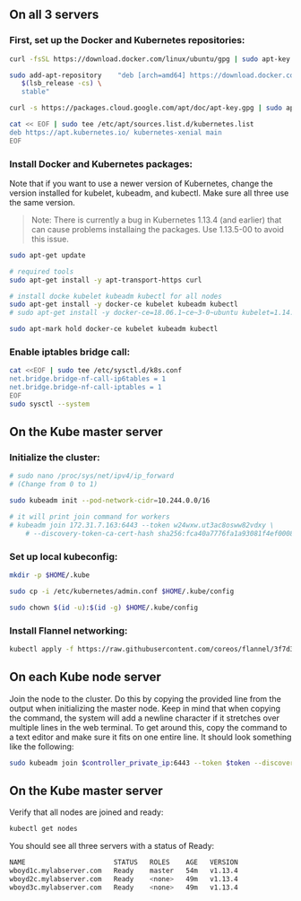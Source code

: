 ## On all 3 servers

### First, set up the Docker and Kubernetes repositories:

```bash
curl -fsSL https://download.docker.com/linux/ubuntu/gpg | sudo apt-key add -

sudo add-apt-repository    "deb [arch=amd64] https://download.docker.com/linux/ubuntu \
   $(lsb_release -cs) \
   stable"

curl -s https://packages.cloud.google.com/apt/doc/apt-key.gpg | sudo apt-key add -

cat << EOF | sudo tee /etc/apt/sources.list.d/kubernetes.list
deb https://apt.kubernetes.io/ kubernetes-xenial main
EOF
```

### Install Docker and Kubernetes packages:

Note that if you want to use a newer version of Kubernetes, change the version installed for kubelet, kubeadm, and kubectl. Make sure all three use the same version.

> Note: There is currently a bug in Kubernetes 1.13.4 (and earlier) that can cause problems installaing the packages. Use 1.13.5-00 to avoid this issue.

```bash
sudo apt-get update

# required tools
sudo apt-get install -y apt-transport-https curl

# install docke kubelet kubeadm kubectl for all nodes
sudo apt-get install -y docker-ce kubelet kubeadm kubectl
# sudo apt-get install -y docker-ce=18.06.1~ce~3-0~ubuntu kubelet=1.14.5-00 kubeadm=1.14.5-00 kubectl=1.14.5-00

sudo apt-mark hold docker-ce kubelet kubeadm kubectl
```

### Enable iptables bridge call:

```bash
cat <<EOF | sudo tee /etc/sysctl.d/k8s.conf
net.bridge.bridge-nf-call-ip6tables = 1
net.bridge.bridge-nf-call-iptables = 1
EOF
sudo sysctl --system
```

## On the Kube master server

### Initialize the cluster:

```bash
# sudo nano /proc/sys/net/ipv4/ip_forward
# (Change from 0 to 1)

sudo kubeadm init --pod-network-cidr=10.244.0.0/16

# it will print join command for workers
# kubeadm join 172.31.7.163:6443 --token w24wxw.ut3ac8osww82vdxy \
    # --discovery-token-ca-cert-hash sha256:fca40a7776fa1a93081f4ef00089024f70aba3ce4032012b2b11aec6c06919be
```

### Set up local kubeconfig:

```bash
mkdir -p $HOME/.kube

sudo cp -i /etc/kubernetes/admin.conf $HOME/.kube/config

sudo chown $(id -u):$(id -g) $HOME/.kube/config
```

### Install Flannel networking:

```bash
kubectl apply -f https://raw.githubusercontent.com/coreos/flannel/3f7d3e6c24f641e7ff557ebcea1136fdf4b1b6a1/Documentation/kube-flannel.yml
```

## On each Kube node server

Join the node to the cluster. Do this by copying the provided line from the output when initializing the master node. Keep in mind that when copying the command, the system will add a newline character if it stretches over multiple lines in the web terminal. To get around this, copy the command to a text editor and make sure it fits on one entire line. It should look something like the following:

```bash
sudo kubeadm join $controller_private_ip:6443 --token $token --discovery-token-ca-cert-hash $hash
```

## On the Kube master server

Verify that all nodes are joined and ready:

```bash
kubectl get nodes
```

You should see all three servers with a status of Ready:

```bash
NAME                      STATUS   ROLES    AGE   VERSION
wboyd1c.mylabserver.com   Ready    master   54m   v1.13.4
wboyd2c.mylabserver.com   Ready    <none>   49m   v1.13.4
wboyd3c.mylabserver.com   Ready    <none>   49m   v1.13.4
```
